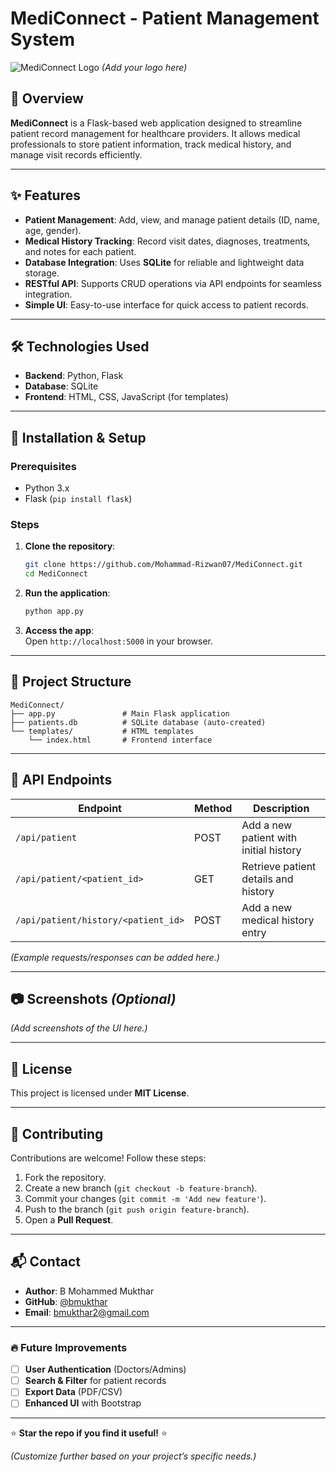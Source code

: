 # MediConnect - Patient Management System  

![MediConnect Logo](https://via.placeholder.com/150x50?text=MediConnect) *(Add your logo here)*  

## 📌 Overview  
**MediConnect** is a Flask-based web application designed to streamline patient record management for healthcare providers. It allows medical professionals to store patient information, track medical history, and manage visit records efficiently.  

---

## ✨ Features  
- **Patient Management**: Add, view, and manage patient details (ID, name, age, gender).  
- **Medical History Tracking**: Record visit dates, diagnoses, treatments, and notes for each patient.  
- **Database Integration**: Uses **SQLite** for reliable and lightweight data storage.  
- **RESTful API**: Supports CRUD operations via API endpoints for seamless integration.  
- **Simple UI**: Easy-to-use interface for quick access to patient records.  

---

## 🛠️ Technologies Used  
- **Backend**: Python, Flask  
- **Database**: SQLite  
- **Frontend**: HTML, CSS, JavaScript (for templates)  

---

## 🚀 Installation & Setup  

### Prerequisites  
- Python 3.x  
- Flask (`pip install flask`)  

### Steps  
1. **Clone the repository**:  
   ```bash
   git clone https://github.com/Mohammad-Rizwan07/MediConnect.git
   cd MediConnect
   ```  

2. **Run the application**:  
   ```bash
   python app.py
   ```  

3. **Access the app**:  
   Open `http://localhost:5000` in your browser.  

---

## 📂 Project Structure  
```
MediConnect/  
├── app.py               # Main Flask application  
├── patients.db          # SQLite database (auto-created)  
└── templates/           # HTML templates  
    └── index.html       # Frontend interface  
```

---

## 🔗 API Endpoints  
| Endpoint | Method | Description |  
|----------|--------|-------------|  
| `/api/patient` | POST | Add a new patient with initial history |  
| `/api/patient/<patient_id>` | GET | Retrieve patient details and history |  
| `/api/patient/history/<patient_id>` | POST | Add a new medical history entry |  

*(Example requests/responses can be added here.)*  

---

## 📷 Screenshots *(Optional)*  
*(Add screenshots of the UI here.)*  

---

## 📜 License  
This project is licensed under **MIT License**.  

---

## 🤝 Contributing  
Contributions are welcome! Follow these steps:  
1. Fork the repository.  
2. Create a new branch (`git checkout -b feature-branch`).  
3. Commit your changes (`git commit -m 'Add new feature'`).  
4. Push to the branch (`git push origin feature-branch`).  
5. Open a **Pull Request**.  

---

## 📬 Contact  
- **Author**: B Mohammed Mukthar  
- **GitHub**: [@bmukthar](https://github.com/bmukthar)  
- **Email**: bmukthar2@gmail.com  

---

### 🔥 Future Improvements  
- [ ] **User Authentication** (Doctors/Admins)  
- [ ] **Search & Filter** for patient records  
- [ ] **Export Data** (PDF/CSV)  
- [ ] **Enhanced UI** with Bootstrap  

---

⭐ **Star the repo if you find it useful!** ⭐  

*(Customize further based on your project’s specific needs.)*
